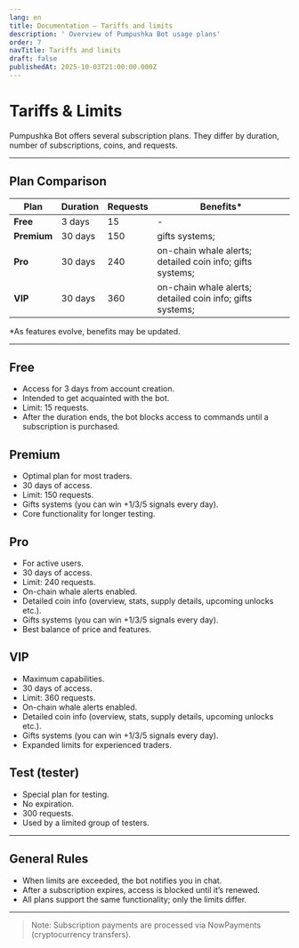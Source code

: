 ```yaml
---
lang: en
title: Documentation — Tariffs and limits
description: ' Overview of Pumpushka Bot usage plans'
order: 7
navTitle: Tariffs and limits
draft: false
publishedAt: 2025-10-03T21:00:00.000Z
---
```


# Tariffs & Limits

Pumpushka Bot offers several subscription plans.
They differ by duration, number of subscriptions, coins, and requests.

***

## Plan Comparison

| Plan        | Duration | Requests | Benefits\*                                                    |
| ----------- | -------- | -------- | ------------------------------------------------------------- |
| **Free**    | 3 days   | 15       | -                                                             |
| **Premium** | 30 days  | 150      | gifts systems;                                                |
| **Pro**     | 30 days  | 240      | on-chain whale alerts; detailed coin info;&#xA;gifts systems; |
| **VIP**     | 30 days  | 360      | on-chain whale alerts; detailed coin info;&#xA;gifts systems; |

\*As features evolve, benefits may be updated.

***

## Free

* Access for 3 days from account creation.
* Intended to get acquainted with the bot.
* Limit: 15 requests.
* After the duration ends, the bot blocks access to commands until a subscription is purchased.

## Premium

* Optimal plan for most traders.
* 30 days of access.
* Limit: 150 requests.
* Gifts systems (you can win +1/3/5 signals every day).
* Core functionality for longer testing.

## Pro

* For active users.
* 30 days of access.
* Limit: 240 requests.
* On-chain whale alerts enabled.
* Detailed coin info (overview, stats, supply details, upcoming unlocks etc.).
* Gifts systems (you can win +1/3/5 signals every day).
* Best balance of price and features.

## VIP

* Maximum capabilities.
* 30 days of access.
* Limit: 360 requests.
* On-chain whale alerts enabled.
* Detailed coin info (overview, stats, supply details, upcoming unlocks etc.).
* Gifts systems (you can win +1/3/5 signals every day).
* Expanded limits for experienced traders.

## Test (tester)

* Special plan for testing.
* No expiration.
* 300 requests.
* Used by a limited group of testers.

***

## General Rules

* When limits are exceeded, the bot notifies you in chat.
* After a subscription expires, access is blocked until it’s renewed.
* All plans support the same functionality; only the limits differ.

***

> Note: Subscription payments are processed via NowPayments (cryptocurrency transfers).
